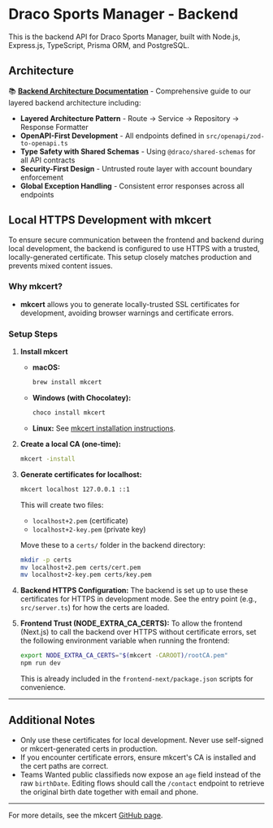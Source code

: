 # Draco Sports Manager - Backend

This is the backend API for Draco Sports Manager, built with Node.js, Express.js, TypeScript, Prisma ORM, and PostgreSQL.

## Architecture

📚 **[Backend Architecture Documentation](./BACKEND_ARCHITECTURE.md)** - Comprehensive guide to our layered backend architecture including:

- **Layered Architecture Pattern** - Route → Service → Repository → Response Formatter
- **OpenAPI-First Development** - All endpoints defined in `src/openapi/zod-to-openapi.ts`
- **Type Safety with Shared Schemas** - Using `@draco/shared-schemas` for all API contracts
- **Security-First Design** - Untrusted route layer with account boundary enforcement
- **Global Exception Handling** - Consistent error responses across all endpoints

## Local HTTPS Development with mkcert

To ensure secure communication between the frontend and backend during local development, the backend is configured to use HTTPS with a trusted, locally-generated certificate. This setup closely matches production and prevents mixed content issues.

### Why mkcert?
- **mkcert** allows you to generate locally-trusted SSL certificates for development, avoiding browser warnings and certificate errors.

### Setup Steps

1. **Install mkcert**
   - **macOS:**
     ```sh
     brew install mkcert
     ```
   - **Windows (with Chocolatey):**
     ```sh
     choco install mkcert
     ```
   - **Linux:**
     See [mkcert installation instructions](https://github.com/FiloSottile/mkcert#installation).

2. **Create a local CA (one-time):**
   ```sh
   mkcert -install
   ```

3. **Generate certificates for localhost:**
   ```sh
   mkcert localhost 127.0.0.1 ::1
   ```
   This will create two files:
   - `localhost+2.pem` (certificate)
   - `localhost+2-key.pem` (private key)

   Move these to a `certs/` folder in the backend directory:
   ```sh
   mkdir -p certs
   mv localhost+2.pem certs/cert.pem
   mv localhost+2-key.pem certs/key.pem
   ```

4. **Backend HTTPS Configuration:**
   The backend is set up to use these certificates for HTTPS in development mode. See the entry point (e.g., `src/server.ts`) for how the certs are loaded.

5. **Frontend Trust (NODE_EXTRA_CA_CERTS):**
   To allow the frontend (Next.js) to call the backend over HTTPS without certificate errors, set the following environment variable when running the frontend:
   ```sh
   export NODE_EXTRA_CA_CERTS="$(mkcert -CAROOT)/rootCA.pem"
   npm run dev
   ```
   This is already included in the `frontend-next/package.json` scripts for convenience.

---

## Additional Notes
- Only use these certificates for local development. Never use self-signed or mkcert-generated certs in production.
- If you encounter certificate errors, ensure mkcert's CA is installed and the cert paths are correct.
- Teams Wanted public classifieds now expose an `age` field instead of the raw `birthDate`. Editing flows should call the
  `/contact` endpoint to retrieve the original birth date together with email and phone.

---

For more details, see the mkcert [GitHub page](https://github.com/FiloSottile/mkcert).
